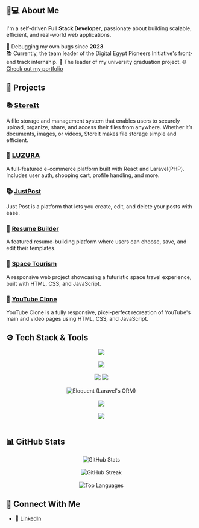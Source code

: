 ## 👨💻 About Me

I'm a self-driven **Full Stack Developer**, passionate about building scalable, efficient, and real-world web applications.

🐞 Debugging my own bugs since **2023**  
📚 Currently, the team leader of the Digital Egypt Pioneers Initiative's front-end track internship.
👨 The leader of my university graduation project.
🌐 [Check out my portfolio](https://portfolio-ruddy-six-fcf5eumi8h.vercel.app/)


## 🚀 Projects

### 📚 [𝗦𝘁𝗼𝗿𝗲𝗜𝘁](https://l1nk.dev/QpscY)
A file storage and management system that enables users to securely upload, organize, share, and access their files from anywhere. Whether it’s documents, images, or videos, StoreIt makes file storage simple and efficient.

### 🛒 [𝗟𝗨𝗭𝗨𝗥𝗔](https://acesse.one/fzQ56)
A full-featured e-commerce platform built with React and Laravel(PHP). Includes user auth, shopping cart, profile handling, and more.

### 📚 [JustPost](https://acesse.one/e8JGG)
Just Post is a platform that lets you create, edit, and delete your posts with ease.

### 📝 [Resume Builder](https://acesse.one/g8GAM)
A featured resume-building platform where users can choose, save, and edit their templates.

### 🔗 [Space Tourism](https://l1nk.dev/83pjD)
A responsive web project showcasing a futuristic space travel experience, built with HTML, CSS, and JavaScript.

### 🎥 [YouTube Clone](https://acesse.one/10Ygc)
YouTube Clone is a fully responsive, pixel-perfect recreation of YouTube's main and video pages using HTML, CSS, and JavaScript.


## ⚙️ Tech Stack & Tools

<div align="center">

<!-- Languages -->
<img src="https://skillicons.dev/icons?i=js,ts,php,java,cpp" />
<br><br>

<!-- Frontend -->
<img src="https://skillicons.dev/icons?i=react,tailwind,vite" />
<br><br>

<!-- Backend -->
<img src="https://skillicons.dev/icons?i=php,laravel" />
<img src="https://skillicons.dev/icons?i=express" /> <!-- if you used Node.js/Express -->
<br><br>

<!-- ORMs -->
<img src="https://skillicons.dev/icons?i=laravel" title="Eloquent (Laravel's ORM)" />
<br><br>

<!-- Databases -->
<img src="https://skillicons.dev/icons?i=mysql" />
<br><br>

<!-- Dev Tools -->
<img src="https://skillicons.dev/icons?i=git,github,vscode,postman" />
<br><br>

</div>



## 📊 GitHub Stats

<div align="center">

<img src="https://github-readme-stats.vercel.app/api?username=abdalla-sobhy&show_icons=true&theme=radical&hide_border=true" alt="GitHub Stats" />
<br><br>

<!-- GitHub Streak -->
<img src="https://github-readme-streak-stats.herokuapp.com?user=abdalla-sobhy&theme=radical&hide_border=true" alt="GitHub Streak" />
<br><br>

<!-- Top Languages -->
<img src="https://github-readme-stats.vercel.app/api/top-langs/?username=abdalla-sobhy&layout=compact&theme=radical&langs_count=8&hide_border=true" alt="Top Languages" />

</div>


## 🤝 Connect With Me

- 💼 [LinkedIn](https://www.linkedin.com/in/abdallah-sobhy-6488932a1/)
